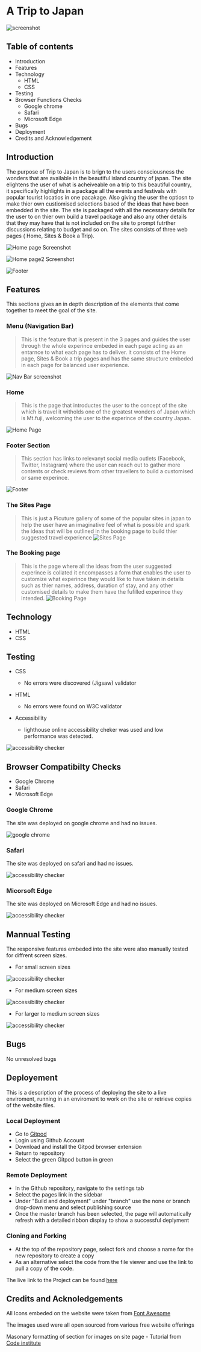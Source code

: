 A Trip to Japan
================
![screenshot](/assets/images/screenshot.png "Title")

Table of contents
------------------
* Introduction
* Features
* Technology
    * HTML
    * CSS
*  Testing
*  Browser Functions Checks
    * Google chrome
    * Safari
    * Microsoft Edge
*  Bugs
*  Deployment
*  Credits and Acknowledgement

Introduction
------------
The purpose of Trip to Japan is to brign to the users consciousness the wonders that are available in the beautiful island country of japan. The site elightens the user of what is acheiveable on a trip to this beautiful country, it specifically highlights in a package all the events and festivals with popular tourist locatios in one pacakage. Also giving the user the optiosn to make thier own custiomised selections based of the ideas that have been embedded in the site. The site is packaged with all the necessary details for the user to on thier own build a travel package and also any other details that they may have that is not included on the site to prompt futrther discussions relating to budget and so on. The sites consists of three web pages ( Home, Sites & Book a Trip).

![Home page Screenshot](/assets/images/site-screenshots/Home%20page%201.png "Title")

![Home page2 Screenshot](/assets/images/site-screenshots/Home%20page%202.png "Title")

![Footer](/assets/images/site-screenshots/Home%20page%20footer.png "Title")

Features
---------
This sections gives an in depth description of the elements that come together to meet the goal of the site.

### Menu (Navigation Bar)
> This is the feature that is present in the 3 pages and guides the user through the whole experince embeded in each page acting as an entarnce to what each page has to deliver. it consists of the Home page, Sites & Book a trip pages and has the same structure embeded in each page for balanced user experience.

![Nav Bar screenshot](/assets/images/site-screenshots/Nav%20bar.png "Title")

### Home 
> This is the page that introductes the user to the concept of the site which is travel it witholds one of the greatest wonders of Japan which is Mt.fuji, welcoming the user to the experince of the country Japan.

![Home Page](/assets/images/site-screenshots/Home%20page%201.png "Title")

### Footer Section
> This section has links to relevanyt social media outlets (Facebook, Twitter, Instagram) where the user can reach out to gather more contents or check reviews from other travellers to build a customised or same experince.

![Footer](/assets/images/site-screenshots/Home%20page%20footer.png "Title")

### The Sites Page
> This is just a Picuture gallery of some of the popular sites in japan to help the user have an imaginative feel of what is possible and spark the ideas that will be outlined in the booking page to build thier suggested travel experience
![Sites Page](/assets/images/site-screenshots/Sites%20Page.png "Title")

### The Booking page
> This is the page where all the ideas from the user suggested experince is collated it encompasses a form that enables the user to customize what experince they would like to have taken in details such as thier names, address, duration of stay, and any other customised details to make them have the fufilled experince they intended.
![Booking Page](/assets/images/site-screenshots/Booking%20Page.png "Title")

Technology
-----------
* HTML
* CSS

Testing
--------
* CSS
    * No errors were discovered (Jigsaw) validator

* HTML
    * No errors were found on W3C validator

* Accessibility
    * lighthouse online accessibility cheker was used and low performance was detected.
    
![accessibility checker](/assets/images/site-screenshots/Accessibility%20Lighthouse.png "Title")

Browser Compatibilty Checks
---------------------------
* Google Chrome
* Safari
* Microsoft Edge

### Google Chrome
The site was deployed on google chrome and had no issues.

![google chrome](/assets/images/Google%20chrome.png "Title")

### Safari
The site was deployed on safari and had no issues.

![accessibility checker](/assets/images/Safari.png "Title")

### Micorsoft Edge
The site was deployed on Microsoft Edge and had no issues.

![accessibility checker](/assets/images/Microsoft%20edge%20Test.jpg "Title")

Mannual Testing
---------------

The responsive features embeded into the site were also manually tested for diffrent screen sizes.

* For small screen sizes 

![accessibility checker](/assets/images/small%20screen.png "Title")

* For medium screen sizes 

![accessibility checker](/assets/images/Medium%20Screens.png "Title")

*  For larger to medium screen sizes 

![accessibility checker](/assets/images/Larger%20screens.png "Title")


Bugs
----
No unresolved bugs


Deployement
-----------
This is a description of the process of deploying the site to a live enviroment, running in an enviroment to work on the site or retrieve copies of the website files.

### Local Deployment

- Go to [Gitpod](https://www.gitpod.io/)
- Login using Github Account
- Download and install the Gitpod browser extension
- Return to repository
- Select the green Gitpod button in green 


### Remote Deployment
- In the Github repository, navigate to the settings tab
- Select the pages link in the sidebar
- Under "Build and deployment" under "branch" use the none or branch drop-down menu and select publishing source
- Once the master branch has been selected, the page will automatically refresh with a detailed ribbon display to show a successful deplyment


### Cloning and Forking
- At the top of the repository page, select fork and choose a name for the new repository to create a copy
- As an alternative select the code from the file viewer and use the link to pull a copy of the code.

The live link to the Project can be found [here](https://greglabo78.github.io/Project-Milestone-1-html-css/)


Credits and Acknoledgements
---------------------------
All Icons embeded on the website were taken from [Font Awesome](https://fontawesome.com/)

The images used were all open sourced from various free website offerings

Masonary formatting of section for images on site page - Tutorial from [Code institute](https://codeinstitute.net/)




